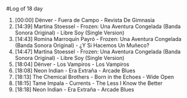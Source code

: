 #Log of 18 day

1. [00:00] Dënver - Fuera de Campo - Revista De Gimnasia
1. [14:39] Martina Stoessel - Frozen: Una Aventura Congelada (Banda Sonora Original) - Libre Soy (Single Version)
1. [14:43] Romina Marroquín Payró - Frozen: Una Aventura Congelada (Banda Sonora Original) - ¿Y Si Hacemos Un Muñeco?
1. [14:47] Martina Stoessel - Frozen: Una Aventura Congelada (Banda Sonora Original) - Libre Soy (Single Version)
1. [18:04] Dënver - Los Vampiros - Los Vampiros
1. [18:08] Neon Indian - Era Extraña - Arcade Blues
1. [18:13] The Chemical Brothers - Born in the Echoes - Wide Open
1. [18:15] Tame Impala - Currents - The Less I Know the Better
1. [18:18] Neon Indian - Era Extraña - Arcade Blues
